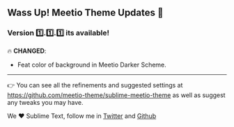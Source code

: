## Wass Up! Meetio Theme Updates 🎁

### Version 1️⃣.1️⃣.1️⃣ its available!

🔥 **CHANGED**:

* Feat color of background in Meetio Darker Scheme.

---

👉 You can see all the refinements and suggested settings at https://github.com/meetio-theme/sublime-meetio-theme
as well as suggest any tweaks you may have.

We ♥️ Sublime Text, follow me in [Twitter](https://twitter.com/mauroreisviera) and
[Github](https://github.com/mauroreisvieira/)
